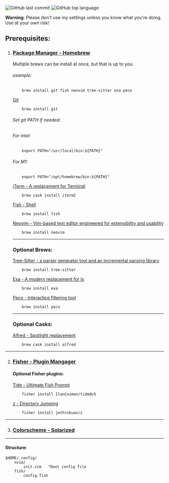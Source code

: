 ![GitHub last commit](https://img.shields.io/github/last-commit/wesknerd/dotfiles)
![GitHub top language](https://img.shields.io/github/languages/top/wesknerd/dotfiles)

**Warning**: Please don't use my settings unless you know what you're doing. Use at your own risk!

## Prerequisites:

1. ### [Package Manager - Homebrew](https://brew.sh/)
    Multiple brews can be install at once, but that is up to you.
    ###### example:
    ```shell
        brew install git fish neovim tree-sitter exa peco
    ```

    [Git](https://git-scm.com/about)
    ```shell
        brew install git        
    ```

    ###### Set git PATH if needed:
    ###### For intel:
    ```shell
        export PATH="/usr/local/bin:${PATH}"
    ```
        
    ###### For M1:
    ```shell
        export PATH="/opt/homebrew/bin:${PATH}"
    ```

    [iTerm - A replacement for Terminal](https://iterm2.com/)
    ```shell
        brew cask install iterm2
    ```

    [Fish - Shell](https://fishshell.com/)
    ```shell
        brew install fish
    ```
    [Neovim - Vim-based text editor engineered for extensibility and usability](https://neovim.io/)
    ```shell
        brew install neovim
    ```
    ----
    ### Optional Brews:
    [Tree-Sitter - a parser generator tool and an incremental parsing library](https://github.com/tree-sitter/tree-sitter)
    ```shell
        brew install tree-sitter 
    ```

    [Exa - A modern replacement for ls](https://github.com/ogham/exa)
    ```shell
        brew install exa
    ```

    [Peco - Interactice filtering tool](https://github.com/peco/peco)
    ```shell
        brew install peco
    ```
    ----
    ### Optional Casks:

    [Alfred - Spotlight replacement](https://www.alfredapp.com/)
    ```shell
        brew cask install alfred
    ```
----
2. ### [Fisher - Plugin Mangager](https://github.com/jorgebucaran/fisher)

    #### Optional Fisher plugins:
    [Tide - Ultimate Fish Prompt](https://github.com/IlanCosman/tide)
    ```fish
        fisher install IlanCosman/tide@v5
    ```
    [z - Directory Jumping](https://github.com/jethrokuan/z)
    ```fish
        fisher install jethrokuan/z
    ```
----
3. ### [Colorscheme - Solarized](https://github.com/altercation/vim-colors-solarized)
----
#### Structure:
```vim
$HOME/.config/
    nvim/
        init.vim   "Root config file
    fish/
        config.fish
```

